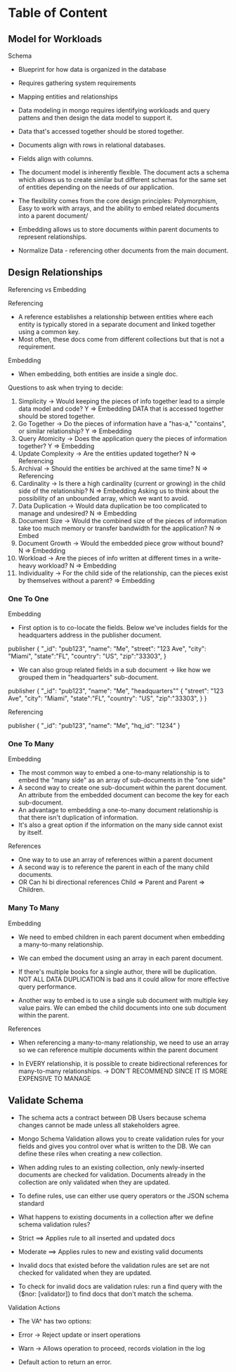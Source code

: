 # Table of Content  
<!-- 
## Model for Workloads 
## Design Relationships
## Validate Schemas
-->

## Model for Workloads

Schema

- Blueprint for how data is organized in the database
- Requires gathering system requirements
- Mapping entities and relationships

- Data modeling in mongo requires identifying workloads and query pattens and then design the data model to support it.
- Data that's accessed together should be stored together.

- Documents align with rows in relational databases.
- Fields align with columns.

- The document model is inherently flexible. The document acts a schema which allows us to create similar but different schemas for the same set of entities depending on the needs of our application.
- The flexibility comes from the core design principles: Polymorphism, Easy to work with arrays, and the ability to embed related documents into a parent document/

- Embedding allows us to store documents within parent documents to represent relationships.
- Normalize Data - referencing other documents from the main document.

## Design Relationships

Referencing vs Embedding

Referencing

- A reference establishes a relationship between entities where each entity is typically stored in a separate document and linked together using a common key.
- Most often, these docs come from different collections but that is not a requirement.

Embedding

- When embedding, both entities are inside a single doc.

Questions to ask when trying to decide:

1. Simplicity -> Would keeping the pieces of info together lead to a simple data model and code? Y => Embedding DATA that is accessed together should be stored together.
2. Go Together -> Do the pieces of information have a "has-a," "contains", or similar relationship? Y => Embedding
3. Query Atomicity -> Does the application query the pieces of information together? Y => Embedding
4. Update Complexity -> Are the entities updated together? N => Referencing
5. Archival -> Should the entities be archived at the same time? N => Referencing
6. Cardinality -> Is there a high cardinality (current or growing) in the child side of the relationship? N => Embedding
Asking us to think about the possibility of an unbounded array, which we want to avoid.
7. Data Duplication -> Would data duplication be too complicated to manage and undesired? N => Embedding
8. Document Size -> Would the combined size of the pieces of information take too much memory or transfer bandwidth for the application? N => Embed
9. Document Growth -> Would the embedded piece grow without bound? N => Embedding
10. Workload -> Are the pieces of info written at different times in a write-heavy workload? N => Embedding
11. Individuality -> For the child side of the relationship, can the pieces exist by themselves without a parent? => Embedding

### One To One

Embedding

- First option is to co-locate the fields. Below we've includes fields for the headquarters address in the publisher document.

publisher
{
"_id": "pub123",
"name": "Me",
"street": "123 Ave",
"city": "Miami",
"state":"FL",
"country": "US",
"zip":"33303",
}

- We can also group related fields in a sub document -> like how we grouped them in "headquarters" sub-document.

publisher
{
"_id": "pub123",
"name": "Me",
"headquarters"" {
    "street": "123 Ave",
    "city": "Miami",
    "state":"FL",
    "country": "US",
    "zip":"33303",
    }
}

Referencing

publisher
{
"_id": "pub123",
"name": "Me",
"hq_id": "1234"
}

### One To Many

Embedding

- The most common way to embed a one-to-many relationship is to embed the "many side" as an array of sub-documents in the "one side"
- A second way to create one sub-document within the parent document. An attribute from the embedded document can become the key for each sub-document.
- An advantage to embedding a one-to-many document relationship is that there isn't duplication of information.
- It's also a great option if the information on the many side cannot exist by itself.

References

- One way to to use an array of references within a parent document
- A second way is to reference the parent in each of the many child documents.
- OR Can hi bi directional references Child => Parent and Parent => Children.

### Many To Many

Embedding

- We need to embed children in each parent document when embedding a many-to-many relationship.
- We can embed the document using an array in each parent document.
- If there's multiple books for a single author, there will be duplication. NOT ALL DATA DUPLICATION is bad ans it could allow for more effective query performance.

- Another way to embed is to use a single sub document with multiple key value pairs. We can embed the child documents into one sub document within the parent.

References

- When referencing a many-to-many relationship, we need to use an array so we can reference multiple documents within the parent document

- In EVERY relationship, it is possible to create bidirectional references for many-to-many relationships. -> DON'T RECOMMEND SINCE IT IS MORE EXPENSIVE TO MANAGE

## Validate Schema

- The schema acts a contract between DB Users because schema changes cannot be made unless all stakeholders agree.
- Mongo Schema Validation allows you to create validation rules for your fields and gives you control over what is written to the DB. We can define these riles when creating a new collection.
- When adding rules to an existing collection, only newly-inserted documents are checked for validation. Documents already in the collection are only validated when they are updated.

- To define rules, use can either use query operators or the JSON schema standard

- What happens to existing documents in a collection after we define schema validation rules?
- Strict ==> Applies rule to all inserted and updated docs
- Moderate ==> Applies rules to new and existing valid documents

- Invalid docs that existed before the validation rules are set are not checked for validated when they are updated.
- To check for invalid docs are validation rules: run a find query with the {$nor: [validator]} to find docs that don't match the schema.

Validation Actions

- The VA^ has two options:

- Error -> Reject update or insert operations
- Warn -> Allows operation to proceed, records violation in the log
 
- Default action to return an error.